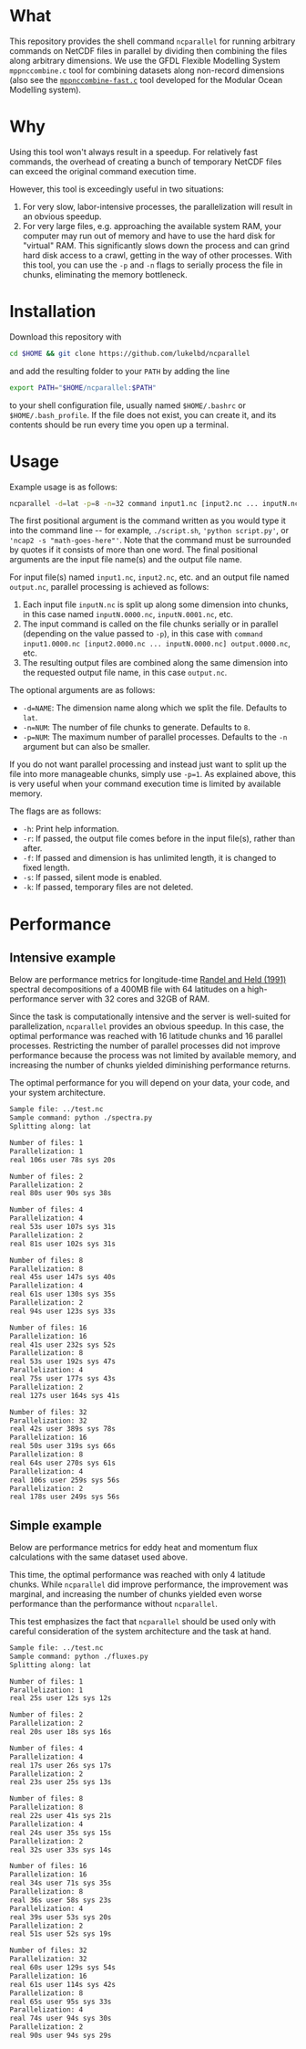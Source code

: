 What
====

This repository provides the shell command `ncparallel` for running arbitrary commands on
NetCDF files in parallel by dividing then combining the files along arbitrary dimensions.
We use the GFDL Flexible Modelling System `mppnccombine.c` tool for combining datasets
along non-record dimensions (also see the
[`mppnccombine-fast.c`](https://github.com/coecms/mppnccombine-fast) tool developed for
the Modular Ocean Modelling system).

Why
===

Using this tool won't always result in a speedup. For relatively fast commands, the
overhead of creating a bunch of temporary NetCDF files can exceed the original command
execution time.

However, this tool is exceedingly useful in two situations:

1. For very slow, labor-intensive processes, the parallelization will result
   in an obvious speedup.
2. For very large files, e.g. approaching the available system RAM, your computer may
   run out of memory and have to use the hard disk for "virtual" RAM. This significantly
   slows down the process and can grind hard disk access to a crawl, getting in the way
   of other processes. With this tool, you can use the `-p` and `-n` flags to serially
   process the file in chunks, eliminating the memory bottleneck.

Installation
============

Download this repository with
```bash
cd $HOME && git clone https://github.com/lukelbd/ncparallel
```
and add the resulting folder to your `PATH` by adding the line
```bash
export PATH="$HOME/ncparallel:$PATH"
```
to your shell configuration file, usually named `$HOME/.bashrc` or `$HOME/.bash_profile`. If the file
does not exist, you can create it, and its contents should be run every time you open up a terminal.

Usage
=====

Example usage is as follows:
```bash
ncparallel -d=lat -p=8 -n=32 command input1.nc [input2.nc ... inputN.nc] output.nc
```
The first positional argument is the command written as you would type it into the
command line -- for example, `./script.sh`, `'python script.py'`, or
`'ncap2 -s "math-goes-here"'`. Note that the command must be surrounded by quotes
if it consists of more than one word. The final positional arguments are the input file
name(s) and the output file name.
<!-- The command must accept two positional arguments: An input file name, and an output
file name. -->

For input file(s) named `input1.nc`, `input2.nc`, etc. and an output file named
`output.nc`, parallel processing is achieved as follows:

1. Each input file `inputN.nc` is split up along some dimension into chunks, in this
   case named `inputN.0000.nc`, `inputN.0001.nc`, etc.
2. The input command is called on the file chunks serially or in parallel (depending on
   the value passed to `-p`), in this case with
   `command input1.0000.nc [input2.0000.nc ... inputN.0000.nc] output.0000.nc`, etc.
3. The resulting output files are combined along the same dimension into the requested
   output file name, in this case `output.nc`.

The optional arguments are as follows:

* `-d=NAME`: The dimension name along which we split the file. Defaults to `lat`.
* `-n=NUM`: The number of file chunks to generate. Defaults to `8`.
* `-p=NUM`: The maximum number of parallel processes. Defaults to the `-n` argument but
  can also be smaller.

If you do not want parallel processing and instead just want to split up the file into
more manageable chunks, simply use `-p=1`. As explained above, this is very useful when
your command execution time is limited by available memory.

The flags are as follows:

* `-h`: Print help information.
* `-r`: If passed, the output file comes before in the input file(s), rather than after.
* `-f`: If passed and dimension is has unlimited length, it is changed to fixed length.
* `-s`: If passed, silent mode is enabled.
* `-k`: If passed, temporary files are not deleted.

<!-- large file sizes, i.e. -->
<!-- for your command, -->
<!-- your file size is such that
   - the bottleneck in your execution time is due to memory limitations. -->


Performance
===========

Intensive example
-----------------

Below are performance metrics for longitude-time
[Randel and Held (1991)](https://journals.ametsoc.org/jas/article/48/5/688/22876/Phase-Speed-Spectra-of-Transient-Eddy-Fluxes-and)
spectral decompositions of a 400MB file with 64 latitudes on a
high-performance server with 32 cores and 32GB of RAM.

Since the task is computationally intensive and the server is well-suited for
parallelization, `ncparallel` provides an obvious speedup. In this case, the optimal
performance was reached with 16 latitude chunks and 16 parallel processes. Restricting
the number of parallel processes did not improve performance because the process was not
limited by available memory, and increasing the number of chunks yielded diminishing
performance returns.

The optimal performance for you will depend on your data, your code, and your system
architecture.

```sh
Sample file: ../test.nc
Sample command: python ./spectra.py
Splitting along: lat

Number of files: 1
Parallelization: 1
real 106s user 78s sys 20s

Number of files: 2
Parallelization: 2
real 80s user 90s sys 38s

Number of files: 4
Parallelization: 4
real 53s user 107s sys 31s
Parallelization: 2
real 81s user 102s sys 31s

Number of files: 8
Parallelization: 8
real 45s user 147s sys 40s
Parallelization: 4
real 61s user 130s sys 35s
Parallelization: 2
real 94s user 123s sys 33s

Number of files: 16
Parallelization: 16
real 41s user 232s sys 52s
Parallelization: 8
real 53s user 192s sys 47s
Parallelization: 4
real 75s user 177s sys 43s
Parallelization: 2
real 127s user 164s sys 41s

Number of files: 32
Parallelization: 32
real 42s user 389s sys 78s
Parallelization: 16
real 50s user 319s sys 66s
Parallelization: 8
real 64s user 270s sys 61s
Parallelization: 4
real 106s user 259s sys 56s
Parallelization: 2
real 178s user 249s sys 56s
```

Simple example
--------------

Below are performance metrics for eddy heat and momentum flux calculations with the same
dataset used above.

This time, the optimal performance was reached with only 4 latitude chunks. While
`ncparallel` did improve performance, the improvement was marginal, and increasing the
number of chunks yielded even worse performance than the performance without
`ncparallel`.

This test emphasizes the fact that `ncparallel` should be used only with careful
consideration of the system architecture and the task at hand.

```sh
Sample file: ../test.nc
Sample command: python ./fluxes.py
Splitting along: lat

Number of files: 1
Parallelization: 1
real 25s user 12s sys 12s

Number of files: 2
Parallelization: 2
real 20s user 18s sys 16s

Number of files: 4
Parallelization: 4
real 17s user 26s sys 17s
Parallelization: 2
real 23s user 25s sys 13s

Number of files: 8
Parallelization: 8
real 22s user 41s sys 21s
Parallelization: 4
real 24s user 35s sys 15s
Parallelization: 2
real 32s user 33s sys 14s

Number of files: 16
Parallelization: 16
real 34s user 71s sys 35s
Parallelization: 8
real 36s user 58s sys 23s
Parallelization: 4
real 39s user 53s sys 20s
Parallelization: 2
real 51s user 52s sys 19s

Number of files: 32
Parallelization: 32
real 60s user 129s sys 54s
Parallelization: 16
real 61s user 114s sys 42s
Parallelization: 8
real 65s user 95s sys 33s
Parallelization: 4
real 74s user 94s sys 30s
Parallelization: 2
real 90s user 94s sys 29s
```
